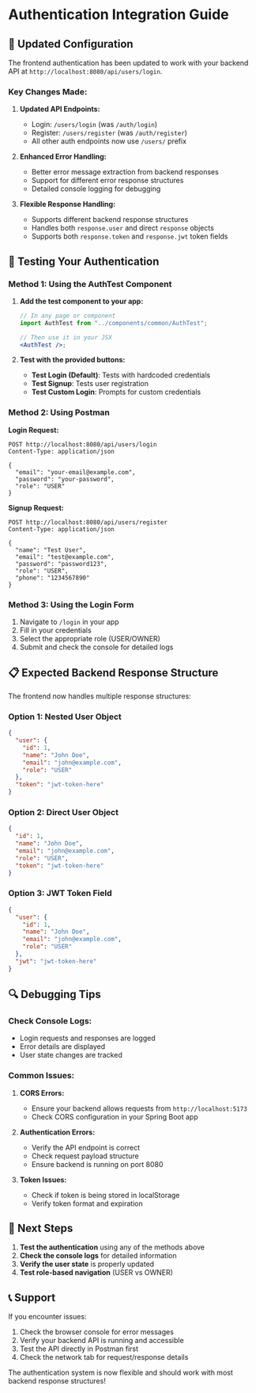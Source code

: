 # Authentication Integration Guide

## 🔧 **Updated Configuration**

The frontend authentication has been updated to work with your backend API at `http://localhost:8080/api/users/login`.

### **Key Changes Made:**

1. **Updated API Endpoints:**

   - Login: `/users/login` (was `/auth/login`)
   - Register: `/users/register` (was `/auth/register`)
   - All other auth endpoints now use `/users/` prefix

2. **Enhanced Error Handling:**

   - Better error message extraction from backend responses
   - Support for different error response structures
   - Detailed console logging for debugging

3. **Flexible Response Handling:**
   - Supports different backend response structures
   - Handles both `response.user` and direct `response` objects
   - Supports both `response.token` and `response.jwt` token fields

## 🧪 **Testing Your Authentication**

### **Method 1: Using the AuthTest Component**

1. **Add the test component to your app:**

   ```jsx
   // In any page or component
   import AuthTest from "../components/common/AuthTest";

   // Then use it in your JSX
   <AuthTest />;
   ```

2. **Test with the provided buttons:**
   - **Test Login (Default)**: Tests with hardcoded credentials
   - **Test Signup**: Tests user registration
   - **Test Custom Login**: Prompts for custom credentials

### **Method 2: Using Postman**

**Login Request:**

```
POST http://localhost:8080/api/users/login
Content-Type: application/json

{
  "email": "your-email@example.com",
  "password": "your-password",
  "role": "USER"
}
```

**Signup Request:**

```
POST http://localhost:8080/api/users/register
Content-Type: application/json

{
  "name": "Test User",
  "email": "test@example.com",
  "password": "password123",
  "role": "USER",
  "phone": "1234567890"
}
```

### **Method 3: Using the Login Form**

1. Navigate to `/login` in your app
2. Fill in your credentials
3. Select the appropriate role (USER/OWNER)
4. Submit and check the console for detailed logs

## 📋 **Expected Backend Response Structure**

The frontend now handles multiple response structures:

### **Option 1: Nested User Object**

```json
{
  "user": {
    "id": 1,
    "name": "John Doe",
    "email": "john@example.com",
    "role": "USER"
  },
  "token": "jwt-token-here"
}
```

### **Option 2: Direct User Object**

```json
{
  "id": 1,
  "name": "John Doe",
  "email": "john@example.com",
  "role": "USER",
  "token": "jwt-token-here"
}
```

### **Option 3: JWT Token Field**

```json
{
  "user": {
    "id": 1,
    "name": "John Doe",
    "email": "john@example.com",
    "role": "USER"
  },
  "jwt": "jwt-token-here"
}
```

## 🔍 **Debugging Tips**

### **Check Console Logs:**

- Login requests and responses are logged
- Error details are displayed
- User state changes are tracked

### **Common Issues:**

1. **CORS Errors:**

   - Ensure your backend allows requests from `http://localhost:5173`
   - Check CORS configuration in your Spring Boot app

2. **Authentication Errors:**

   - Verify the API endpoint is correct
   - Check request payload structure
   - Ensure backend is running on port 8080

3. **Token Issues:**
   - Check if token is being stored in localStorage
   - Verify token format and expiration

## 🚀 **Next Steps**

1. **Test the authentication** using any of the methods above
2. **Check the console logs** for detailed information
3. **Verify the user state** is properly updated
4. **Test role-based navigation** (USER vs OWNER)

## 📞 **Support**

If you encounter issues:

1. Check the browser console for error messages
2. Verify your backend API is running and accessible
3. Test the API directly in Postman first
4. Check the network tab for request/response details

The authentication system is now flexible and should work with most backend response structures!
